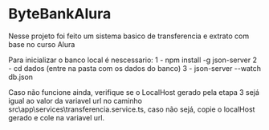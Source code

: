 # ByteBankAlura

Nesse projeto foi feito um sistema basico de transferencia e extrato com base no curso Alura

Para inicializar o banco local é nescessario:
 1 - npm install -g json-server
 2 - cd dados (entre na pasta com os dados do banco)
 3 - json-server --watch db.json

Caso não funcione ainda, verifique se o LocalHost gerado pela etapa 3 sejá igual ao valor da variavel url no caminho src\app\services\transferencia.service.ts, caso não sejá, copie o localHost gerado e cole na variavel url.
